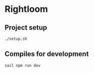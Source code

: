 # Rightloom

## Project setup

```
./setup.sh
```

## Compiles for development

```
sail npm run dev
```
